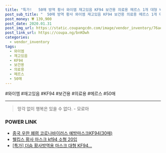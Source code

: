 ```yaml
--- 
title: "특가!   50매 방역 황사 와이엠 재고있음 KF94 보건용 의료용 메르스 1개 대형 바이러..." 
post_sub_title: "  50매 방역 황사 와이엠 재고있음 KF94 보건용 의료용 메르스 1개 대형 바이러스 마스크 차단" 
post_money: ₩ 139,900 
post_date: 2020.01.31 
post_img_url: https://static.coupangcdn.com/image/vendor_inventory/76ae/4dd5e9e47fbbd4d8c4b3571019c6f03084e7806e459237d52c86cb30c310.jpg 
post_link_url: https://coupa.ng/bnKOwh 
categories: 
  - vendor_inventory 
tags: 
  - 와이엠 
  - 재고있음 
  - KF94 
  - 보건용 
  - 의료용 
  - 메르스 
  - 50매 
--- 
```

  #와이엠 #재고있음 #KF94 #보건용 #의료용 #메르스 #50매 
<hr> 

> 망각 없이 행복은 있을 수 없다. - 모로아 


### POWER LINK

* <a href="https://blog.naver.com/an0733/221785660762" target="_blank">중국 우한 폐렴 코로나바이러스 예방마스크KF94(30매)</a>
* <a href="https://blog.naver.com/fasyy4321/221787347824" target="_blank">웰킵스 황사 마스크 kf94 소형 20입</a>
* <a href="https://blog.naver.com/sakai111/221790506697" target="_blank">[특가] 더숨 황사방역용 마스크 대형 KF94...</a>
